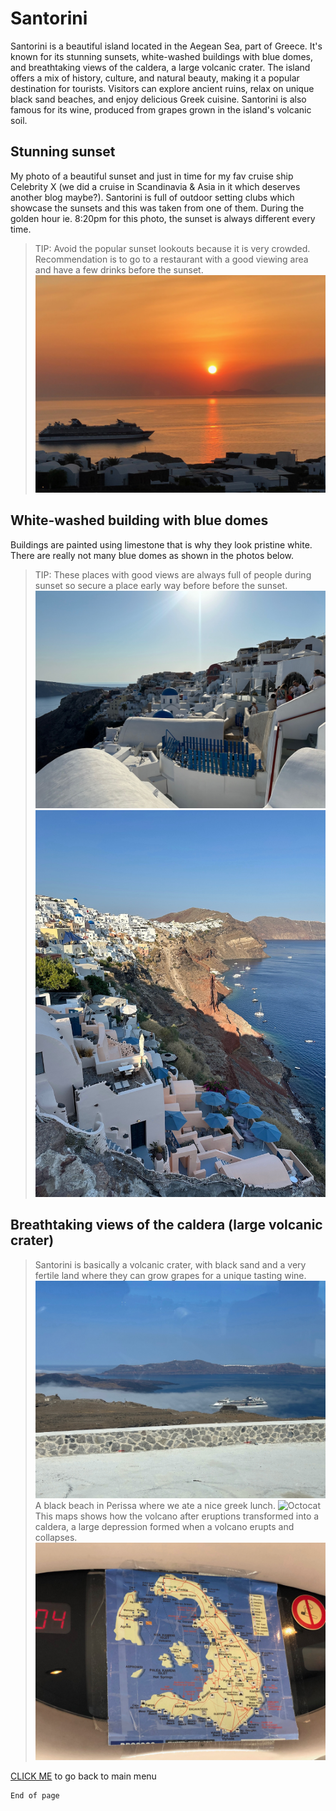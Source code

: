 # Santorini

Santorini is a beautiful island located in the Aegean Sea, part of Greece. It's known for its stunning sunsets, white-washed buildings with blue domes, and breathtaking views of the caldera, a large volcanic crater. The island offers a mix of history, culture, and natural beauty, making it a popular destination for tourists. Visitors can explore ancient ruins, relax on unique black sand beaches, and enjoy delicious Greek cuisine. Santorini is also famous for its wine, produced from grapes grown in the island's volcanic soil. 

## Stunning sunset

My photo of a beautiful sunset and just in time for my fav cruise ship Celebrity X (we did a cruise in Scandinavia & Asia in it which deserves another blog maybe?). Santorini is full of outdoor setting clubs which showcase the sunsets and this was taken from one of them. During the golden hour ie. 8:20pm for this photo,  the sunset is always different every time.
> TIP: Avoid the popular sunset lookouts because it is very crowded. Recommendation is to go to a restaurant with a good viewing area and have a few drinks before the sunset.
![Octocat](./IMG_5829.jpeg) 

## White-washed building with blue domes

Buildings are painted using limestone that is why they look pristine white. There are really not many blue domes as shown in the photos below. 
> TIP: These places with good views are always full of people during sunset so secure a place early way before before the sunset.
![Octocat](./blue1.jpeg)
![Octocat](./blue2.jpeg)

## Breathtaking views of the caldera (large volcanic crater)

> Santorini is basically a volcanic crater, with black sand and a very fertile land where they can grow grapes for a unique tasting wine.
![Octocat](./caldera.jpeg)
> A black beach in Perissa where we ate a nice greek lunch.
![Octocat](./blackbeach.jpeg)
> This maps shows how the volcano after eruptions transformed into a caldera, a large depression formed when a volcano erupts and collapses.
![Octocat](./fira.jpeg)

[CLICK ME](./index.md) to go back to main menu

```
End of page
```
